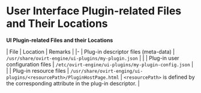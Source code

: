 # User Interface Plugin-related Files and Their Locations

**UI Plugin-related Files and their Locations**

| File | Location | Remarks |
|-
| Plug-in descriptor files (meta-data) | `/usr/share/ovirt-engine/ui-plugins/my-plugin.json` | |
| Plug-in user configuration files | `/etc/ovirt-engine/ui-plugins/my-plugin-config.json` | |
| Plug-in resource files | `/usr/share/ovirt-enging/ui-plugins/<resourcePath>/PluginHostPage.html` | `<resourcePath>` is defined by the corresponding attribute in the plug-in descriptor. |
